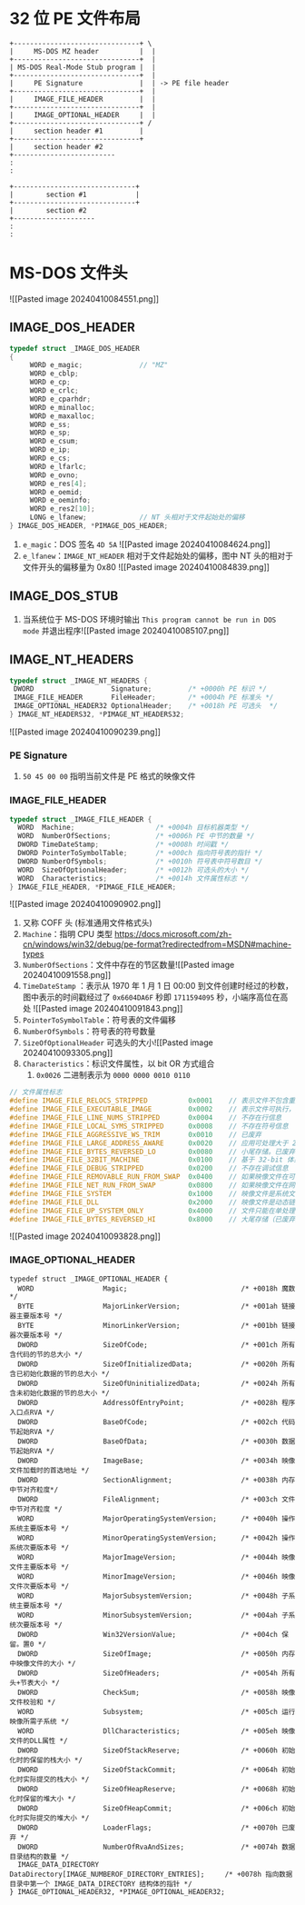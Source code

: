 # 32 位 PE 文件布局
```
+-------------------------------+ \
|     MS-DOS MZ header          |  |
+-------------------------------+  |
| MS-DOS Real-Mode Stub program |  |
+-------------------------------+  |
|     PE Signature              |  | -> PE file header
+-------------------------------+  |
|     IMAGE_FILE_HEADER         |  |
+-------------------------------+  |
|     IMAGE_OPTIONAL_HEADER     |  |
+-------------------------------+ /
|     section header #1         | 
+-------------------------------+ 
|     section header #2 
+------------------------- 
: 
: 
 
+------------------------------+ 
|        section #1            | 
+------------------------------+ 
|        section #2 
+-------------------- 
: 
: 
```
# MS-DOS 文件头
![[Pasted image 20240410084551.png]]
## IMAGE_DOS_HEADER
```c
typedef struct _IMAGE_DOS_HEADER
{
     WORD e_magic;              // "MZ"
     WORD e_cblp;
     WORD e_cp;
     WORD e_crlc;
     WORD e_cparhdr;
     WORD e_minalloc;
     WORD e_maxalloc;
     WORD e_ss;
     WORD e_sp;
     WORD e_csum;
     WORD e_ip;
     WORD e_cs;
     WORD e_lfarlc;
     WORD e_ovno;
     WORD e_res[4];
     WORD e_oemid;
     WORD e_oeminfo;
     WORD e_res2[10];
     LONG e_lfanew;             // NT 头相对于文件起始处的偏移
} IMAGE_DOS_HEADER, *PIMAGE_DOS_HEADER;
```
1. `e_magic`：DOS 签名 `4D 5A` ![[Pasted image 20240410084624.png]]
2. `e_lfanew`：`IMAGE_NT_HEADER`
 相对于文件起始处的偏移，图中 NT 头的相对于文件开头的偏移量为 0x80 ![[Pasted image 20240410084839.png]]

## IMAGE_DOS_STUB
1. 当系统位于 MS-DOS 环境时输出 `This program cannot be run in DOS mode` 并退出程序![[Pasted image 20240410085107.png]]
## IMAGE_NT_HEADERS
 ```c
 typedef struct _IMAGE_NT_HEADERS {
  DWORD                   Signature;         /* +0000h PE 标识 */
  IMAGE_FILE_HEADER       FileHeader;        /* +0004h PE 标准头 */
  IMAGE_OPTIONAL_HEADER32 OptionalHeader;    /* +0018h PE 可选头  */
} IMAGE_NT_HEADERS32, *PIMAGE_NT_HEADERS32;
 ```
 ![[Pasted image 20240410090239.png]]
### PE Signature 
1. ` 50 45 00 00 ` 指明当前文件是 PE 格式的映像文件
### IMAGE_FILE_HEADER
```c
typedef struct _IMAGE_FILE_HEADER {
  WORD  Machine;                    /* +0004h 目标机器类型 */
  WORD  NumberOfSections;           /* +0006h PE 中节的数量 */
  DWORD TimeDateStamp;              /* +0008h 时间戳 */
  DWORD PointerToSymbolTable;       /* +000ch 指向符号表的指针 */
  DWORD NumberOfSymbols;            /* +0010h 符号表中符号数目 */
  WORD  SizeOfOptionalHeader;       /* +0012h 可选头的大小 */
  WORD  Characteristics;            /* +0014h 文件属性标志 */
} IMAGE_FILE_HEADER, *PIMAGE_FILE_HEADER;
```
![[Pasted image 20240410090902.png]]
1. 又称 COFF 头 (标准通用文件格式头)
2. `Machine`：指明 CPU 类型 https://docs.microsoft.com/zh-cn/windows/win32/debug/pe-format?redirectedfrom=MSDN#machine-types
3. `NumberOfSections`：文件中存在的节区数量![[Pasted image 20240410091558.png]]
4. `TimeDateStamp`
：表示从 1970 年 1 月 1 日 00:00 到文件创建时经过的秒数，图中表示的时间戳经过了 `0x6604DA6F` 秒即 `1711594095` 秒，小端序高位在高处 ![[Pasted image 20240410091843.png]]
1. `PointerToSymbolTable`：符号表的文件偏移
2. `NumberOfSymbols`：符号表的符号数量
3. `SizeOfOptionalHeader` 可选头的大小![[Pasted image 20240410093305.png]]
4. `Characteristics`：标识文件属性，以 bit OR 方式组合
	1.  `0x0026` 二进制表示为 `0000 0000 0010 0110`
```c
// 文件属性标志
#define IMAGE_FILE_RELOCS_STRIPPED          0x0001    // 表示文件不包含重定位信息，只能在原定的基址加载。如果原定基址不可用，加载器会报出错误
#define IMAGE_FILE_EXECUTABLE_IMAGE         0x0002    // 表示文件可执行，如果该位未设置，意味着存在链接器错误
#define IMAGE_FILE_LINE_NUMS_STRIPPED       0x0004    // 不存在行信息
#define IMAGE_FILE_LOCAL_SYMS_STRIPPED      0x0008    // 不存在符号信息
#define IMAGE_FILE_AGGRESSIVE_WS_TRIM       0x0010    // 已废弃
#define IMAGE_FILE_LARGE_ADDRESS_AWARE      0x0020    // 应用可处理大于 2GB 的地址
#define IMAGE_FILE_BYTES_REVERSED_LO        0x0080    // 小尾存储。已废弃
#define IMAGE_FILE_32BIT_MACHINE            0x0100    // 基于 32-bit 体系结构
#define IMAGE_FILE_DEBUG_STRIPPED           0x0200    // 不存在调试信息
#define IMAGE_FILE_REMOVABLE_RUN_FROM_SWAP  0x0400    // 如果映像文件在可移动介质上，完全加载并复制到内存交换文件中
#define IMAGE_FILE_NET_RUN_FROM_SWAP        0x0800    // 如果映像文件在网络介质上，完全加载并复制到内存交换文件中
#define IMAGE_FILE_SYSTEM                   0x1000    // 映像文件是系统文件
#define IMAGE_FILE_DLL                      0x2000    // 映像文件是动态链接库文件
#define IMAGE_FILE_UP_SYSTEM_ONLY           0x4000    // 文件只能在单处理器机器上运行
#define IMAGE_FILE_BYTES_REVERSED_HI        0x8000    // 大尾存储（已废弃）
```
![[Pasted image 20240410093828.png]]
### IMAGE_OPTIONAL_HEADER
```
typedef struct _IMAGE_OPTIONAL_HEADER {
  WORD                 Magic;                            /* +0018h 魔数 */
  BYTE                 MajorLinkerVersion;               /* +001ah 链接器主要版本号 */
  BYTE                 MinorLinkerVersion;               /* +001bh 链接器次要版本号 */
  DWORD                SizeOfCode;                       /* +001ch 所有含代码的节的总大小 */
  DWORD                SizeOfInitializedData;            /* +0020h 所有含已初始化数据的节的总大小 */
  DWORD                SizeOfUninitializedData;          /* +0024h 所有含未初始化数据的节的总大小 */
  DWORD                AddressOfEntryPoint;              /* +0028h 程序入口点RVA */
  DWORD                BaseOfCode;                       /* +002ch 代码节起始RVA */
  DWORD                BaseOfData;                       /* +0030h 数据节起始RVA */
  DWORD                ImageBase;                        /* +0034h 映像文件加载时的首选地址 */
  DWORD                SectionAlignment;                 /* +0038h 内存中节对齐粒度*/
  DWORD                FileAlignment;                    /* +003ch 文件中节对齐粒度 */
  WORD                 MajorOperatingSystemVersion;      /* +0040h 操作系统主要版本号 */
  WORD                 MinorOperatingSystemVersion;      /* +0042h 操作系统次要版本号 */
  WORD                 MajorImageVersion;                /* +0044h 映像文件主要版本号 */
  WORD                 MinorImageVersion;                /* +0046h 映像文件次要版本号 */
  WORD                 MajorSubsystemVersion;            /* +0048h 子系统主要版本号 */
  WORD                 MinorSubsystemVersion;            /* +004ah 子系统次要版本号 */
  DWORD                Win32VersionValue;                /* +004ch 保留。置0 */
  DWORD                SizeOfImage;                      /* +0050h 内存中映像文件的大小 */
  DWORD                SizeOfHeaders;                    /* +0054h 所有头+节表大小 */
  DWORD                CheckSum;                         /* +0058h 映像文件校验和 */
  WORD                 Subsystem;                        /* +005ch 运行映像所需子系统 */
  WORD                 DllCharacteristics;               /* +005eh 映像文件的DLL属性 */
  DWORD                SizeOfStackReserve;               /* +0060h 初始化时的保留的栈大小 */
  DWORD                SizeOfStackCommit;                /* +0064h 初始化时实际提交的栈大小 */
  DWORD                SizeOfHeapReserve;                /* +0068h 初始化时保留的堆大小 */
  DWORD                SizeOfHeapCommit;                 /* +006ch 初始化时实际提交的堆大小 */
  DWORD                LoaderFlags;                      /* +0070h 已废弃 */
  DWORD                NumberOfRvaAndSizes;              /* +0074h 数据目录结构的数量 */
  IMAGE_DATA_DIRECTORY DataDirectory[IMAGE_NUMBEROF_DIRECTORY_ENTRIES];     /* +0078h 指向数据目录中第一个 IMAGE_DATA_DIRECTORY 结构体的指针 */
} IMAGE_OPTIONAL_HEADER32, *PIMAGE_OPTIONAL_HEADER32;
```
